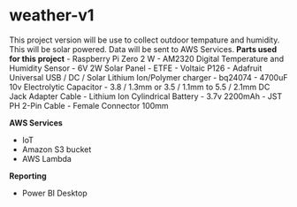 # weather-v1
This project version will be use to collect outdoor tempature and humidity. This will be solar powered. Data will be sent to AWS Services.
  **Parts used for this project**
    - Raspberry Pi Zero 2 W
    - AM2320 Digital Temperature and Humidity Sensor
    - 6V 2W Solar Panel - ETFE - Voltaic P126
    - Adafruit Universal USB / DC / Solar Lithium Ion/Polymer charger - bq24074
    - 4700uF 10v Electrolytic Capacitor
    - 3.8 / 1.3mm or 3.5 / 1.1mm to 5.5 / 2.1mm DC Jack Adapter Cable
    - Lithium Ion Cylindrical Battery - 3.7v 2200mAh
    - JST PH 2-Pin Cable - Female Connector 100mm

  **AWS Services**
   - IoT
   - Amazon S3 bucket
   - AWS Lambda

 **Reporting**
  - Power BI Desktop
